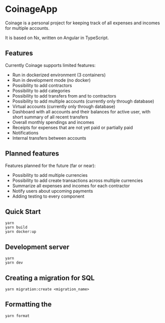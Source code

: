 # CoinageApp

Coinage is a personal project for keeping track of all expenses and incomes for multiple accounts.

It is based on Nx, written on Angular in TypeScript.

## Features

Currently Coinage supports limited features:

-   Run in dockerized environment (3 containers)
-   Run in development mode (no docker)
-   Possibility to add contractors
-   Possibility to add categories
-   Possibility to add transfers from and to contractors
-   Possibility to add multiple accounts (currently only through database)
-   Virtual accounts (currently only through database)
-   Dashboard with all accounts and their balances for active user, with short summary of all recent transfers
-   Overall monthly spendings and incomes
-   Receipts for expenses that are not yet paid or partially paid
-   Notifications
-   Internal transfers between accounts

## Planned features

Features planned for the future (far or near):

-   Possibility to add multiple currencies
-   Possibility to add create transactions across multiple currencies
-   Summarize all expenses and incomes for each contractor
-   Notify users about upcoming payments
-   Adding testing to every component

## Quick Start

```
yarn
yarn build
yarn docker:up
```

## Development server

```
yarn
yarn dev
```

## Creating a migration for SQL

```
yarn migration:create <migration_name>
```

## Formatting the

```
yarn format
```
